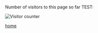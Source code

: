 

<p>Number of visitors to this page so far TEST:</p>
<img alt="Visitor counter" src="counter.php" />

[home](./)
